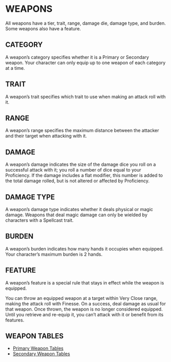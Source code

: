 # WEAPONS

All weapons have a tier, trait, range, damage die, damage type, and burden. Some weapons also have a feature.

## CATEGORY

A weapon’s category specifies whether it is a Primary or Secondary weapon. Your character can only equip up to one weapon of each category at a time.

## TRAIT

A weapon’s trait specifies which trait to use when making an attack roll with it.

## RANGE

A weapon’s range specifies the maximum distance between the attacker and their target when attacking with it.

## DAMAGE

A weapon’s damage indicates the size of the damage dice you roll on a successful attack with it; you roll a number of dice equal to your Proficiency. If the damage includes a flat modifier, this number is added to the total damage rolled, but is not altered or affected by Proficiency.

## DAMAGE TYPE

A weapon’s damage type indicates whether it deals physical or magic damage. Weapons that deal magic damage can only be wielded by characters with a Spellcast trait.

## BURDEN

A weapon’s burden indicates how many hands it occupies when equipped. Your character’s maximum burden is 2 hands.

## FEATURE

A weapon’s feature is a special rule that stays in effect while the weapon is equipped.

You can throw an equipped weapon at a target within Very Close range, making the attack roll with Finesse. On a success, deal damage as usual for that weapon. Once thrown, the weapon is no longer considered equipped. Until you retrieve and re-equip it, you can’t attack with it or benefit from its features.

## WEAPON TABLES

- [Primary Weapon Tables](../contents/Primary%20Weapon%20Tables.md)
- [Secondary Weapon Tables](../contents/Secondary%20Weapon%20Tables.md)
